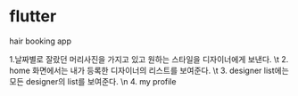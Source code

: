 # flutter

hair booking app

1.날짜별로 잘랐던 머리사진을 가지고 있고 원하는 스타일을 디자이너에게 보낸다. \t
2. home 화면에서는 내가 등록한 디자이너의 리스트를 보여준다. \t
3. designer list에는 모든 designer의 list를 보여준다. \n
4. my profile
